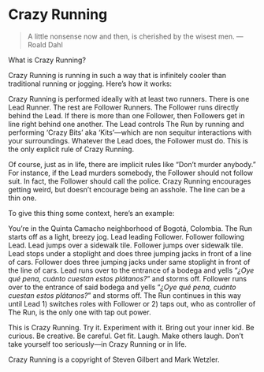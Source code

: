 # Crazy Running

> A little nonsense now and then, is cherished by the wisest men. — Roald Dahl

What is Crazy Running?

Crazy Running is running in such a way that is infinitely cooler than traditional running or jogging. Here’s how it works:

Crazy Running is performed ideally with at least two runners. There is one Lead Runner. The rest are Follower Runners. The Follower runs directly behind the Lead. If there is more than one Follower, then Followers get in line right behind one another. The Lead controls The Run by running and performing ‘Crazy Bits’ aka ‘Kits’—which are non sequitur interactions with your surroundings. Whatever the Lead does, the Follower must do. This is the only explicit rule of Crazy Running.

Of course, just as in life, there are implicit rules like “Don’t murder anybody.” For instance, if the Lead murders somebody, the Follower should not follow suit. In fact, the Follower should call the police. Crazy Running encourages getting weird, but doesn’t encourage being an asshole. The line can be a thin one.

To give this thing some context, here’s an example:

You’re in the Quinta Camacho neighborhood of Bogotá, Colombia. The Run starts off as a light, breezy jog. Lead leading Follower. Follower following Lead. Lead jumps over a sidewalk tile. Follower jumps over sidewalk tile. Lead stops under a stoplight and does three jumping jacks in front of a line of cars. Follower does three jumping jacks under same stoplight in front of the line of cars. Lead runs over to the entrance of a bodega and yells “*¿Oye qué pena, cuánto cuestan estos plátanos?*” and storms off. Follower runs over to the entrance of said bodega and yells “*¿Oye qué pena, cuánto cuestan estos plátanos?*” and storms off. The Run continues in this way until Lead 1) switches roles with Follower or 2) taps out, who as controller of The Run, is the only one with tap out power.

This is Crazy Running. Try it. Experiment with it. Bring out your inner kid. Be curious. Be creative. Be careful. Get fit. Laugh. Make others laugh. Don’t take yourself too seriously—in Crazy Running or in life.

Crazy Running is a copyright of Steven Gilbert and Mark Wetzler.
